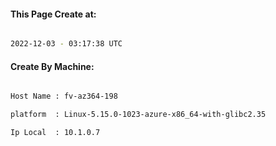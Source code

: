 
   
#### This Page Create at:

```bash

2022-12-03 - 03:17:38 UTC

```

#### Create By Machine:

```bash

Host Name : fv-az364-198

platform  : Linux-5.15.0-1023-azure-x86_64-with-glibc2.35

Ip Local  : 10.1.0.7

```

